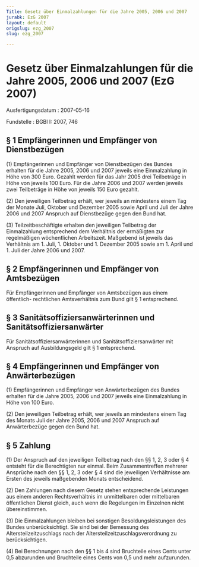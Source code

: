 ```yaml
---
Title: Gesetz über Einmalzahlungen für die Jahre 2005, 2006 und 2007
jurabk: EzG 2007
layout: default
origslug: ezg_2007
slug: ezg_2007

---
```


# Gesetz über Einmalzahlungen für die Jahre 2005, 2006 und 2007 (EzG 2007)

Ausfertigungsdatum
:   2007-05-16

Fundstelle
:   BGBl I: 2007, 746



## § 1 Empfängerinnen und Empfänger von Dienstbezügen

(1) Empfängerinnen und Empfänger von Dienstbezügen des Bundes erhalten
für die Jahre 2005, 2006 und 2007 jeweils eine Einmalzahlung in Höhe
von 300 Euro. Gezahlt werden für das Jahr 2005 drei Teilbeträge in
Höhe von jeweils 100 Euro. Für die Jahre 2006 und 2007 werden jeweils
zwei Teilbeträge in Höhe von jeweils 150 Euro gezahlt.

(2) Den jeweiligen Teilbetrag erhält, wer jeweils an mindestens einem
Tag der Monate Juli, Oktober und Dezember 2005 sowie April und Juli
der Jahre 2006 und 2007 Anspruch auf Dienstbezüge gegen den Bund hat.

(3) Teilzeitbeschäftigte erhalten den jeweiligen Teilbetrag der
Einmalzahlung entsprechend dem Verhältnis der ermäßigten zur
regelmäßigen wöchentlichen Arbeitszeit. Maßgebend ist jeweils das
Verhältnis am 1. Juli, 1. Oktober und 1. Dezember 2005 sowie am 1.
April und 1. Juli der Jahre 2006 und 2007.


## § 2 Empfängerinnen und Empfänger von Amtsbezügen

Für Empfängerinnen und Empfänger von Amtsbezügen aus einem öffentlich-
rechtlichen Amtsverhältnis zum Bund gilt § 1 entsprechend.


## § 3 Sanitätsoffiziersanwärterinnen und Sanitätsoffiziersanwärter

Für Sanitätsoffiziersanwärterinnen und Sanitätsoffiziersanwärter mit
Anspruch auf Ausbildungsgeld gilt § 1 entsprechend.


## § 4 Empfängerinnen und Empfänger von Anwärterbezügen

(1) Empfängerinnen und Empfänger von Anwärterbezügen des Bundes
erhalten für die Jahre 2005, 2006 und 2007 jeweils eine Einmalzahlung
in Höhe von 100 Euro.

(2) Den jeweiligen Teilbetrag erhält, wer jeweils an mindestens einem
Tag des Monats Juli der Jahre 2005, 2006 und 2007 Anspruch auf
Anwärterbezüge gegen den Bund hat.


## § 5 Zahlung

(1) Der Anspruch auf den jeweiligen Teilbetrag nach den §§ 1, 2, 3
oder § 4 entsteht für die Berechtigten nur einmal. Beim
Zusammentreffen mehrerer Ansprüche nach den §§ 1, 2, 3 oder § 4 sind
die jeweiligen Verhältnisse am Ersten des jeweils maßgebenden Monats
entscheidend.

(2) Den Zahlungen nach diesem Gesetz stehen entsprechende Leistungen
aus einem anderen Rechtsverhältnis im unmittelbaren oder mittelbaren
öffentlichen Dienst gleich, auch wenn die Regelungen im Einzelnen
nicht übereinstimmen.

(3) Die Einmalzahlungen bleiben bei sonstigen Besoldungsleistungen des
Bundes unberücksichtigt. Sie sind bei der Bemessung des
Altersteilzeitzuschlags nach der Altersteilzeitzuschlagsverordnung zu
berücksichtigen.

(4) Bei Berechnungen nach den §§ 1 bis 4 sind Bruchteile eines Cents
unter 0,5 abzurunden und Bruchteile eines Cents von 0,5 und mehr
aufzurunden.

